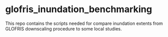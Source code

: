 # glofris_inundation_benchmarking
This repo contains the scripts needed for compare inundation extents from GLOFRIS downscaling procedure to some local studies.
